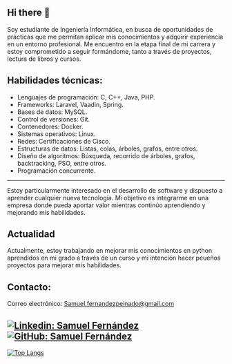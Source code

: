 ## Hi there 👋

<!--
**Samuel-fps/Samuel-fps** is a ✨ _special_ ✨ repository because its `README.md` (this file) appears on your GitHub profile.

Here are some ideas to get you started:

- 🔭 I’m currently working on ...
- 🌱 I’m currently learning ...
- 👯 I’m looking to collaborate on ...
- 🤔 I’m looking for help with ...
- 💬 Ask me about ...
- 📫 How to reach me: ...
- 😄 Pronouns: ...
- ⚡ Fun fact: ...
-->

Soy estudiante de Ingeniería Informática, en busca de oportunidades de prácticas que me permitan aplicar mis conocimientos y adquirir experiencia en un entorno profesional. Me encuentro en la etapa final de mi carrera y estoy comprometido a seguir formándome, tanto a través de proyectos, lectura de libros y cursos.

## Habilidades técnicas:

- Lenguajes de programación: C, C++, Java, PHP.
- Frameworks: Laravel, Vaadin, Spring.
- Bases de datos: MySQL.
- Control de versiones: Git.
- Contenedores: Docker.
- Sistemas operativos: Linux.
- Redes: Certificaciones de Cisco.
- Estructuras de datos: Listas, colas, árboles, grafos, entre otros.
- Diseño de algoritmos: Búsqueda, recorrido de árboles, grafos, backtracking, PSO, entre otros.
- Programación concurrente.

---

Estoy particularmente interesado en el desarrollo de software y dispuesto a aprender cualquier nueva tecnología. Mi objetivo es integrarme en una empresa donde pueda aportar valor mientras continúo aprendiendo y mejorando mis habilidades.

## Actualidad

Actualmente, estoy trabajando en mejorar mis conocimientos en python aprendidos en mi grado a través de un curso y mi intención hacer peueños proyectos para mejorar mis habilidades.

## Contacto:

Correo electrónico: Samuel.fernandezpeinado@gmail.com

[![Linkedin: Samuel Fernández](https://img.shields.io/badge/-Samuel.fp-blue?style=flat-square&logo=Linkedin&logoColor=white&link=https://www.linkedin.com/in/samuel-fernandezpeinado)](https://www.linkedin.com/in/samuel-fernandezpeinado/)
[![GitHub: Samuel Fernández](https://img.shields.io/github/followers/Samuel-fps?label=Samuel-fps&style=social)](https://github.com/Samuel-fps)
---
[![Top Langs](https://github-readme-stats.vercel.app/api/top-langs/?username=Samuel-fps)](https://github.com/anuraghazra/github-readme-stats)
